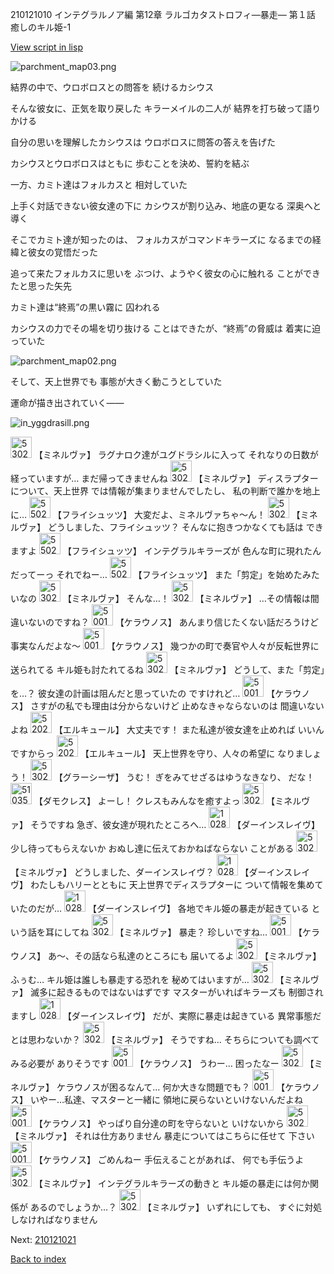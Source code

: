 210121010 インテグラルノア編 第12章 ラルゴカタストロフィ―暴走― 第１話 癒しのキル姫-1

[View script in lisp](../scripts/210121010.txt)

![parchment_map03.png](../images/backgrounds/parchment_map03.png)

結界の中で、ウロボロスとの問答を
続けるカシウス

そんな彼女に、正気を取り戻した
キラーメイルの二人が
結界を打ち破って語りかける

自分の思いを理解したカシウスは
ウロボロスに問答の答えを告げた

カシウスとウロボロスはともに
歩むことを決め、誓約を結ぶ

一方、カミト達はフォルカスと
相対していた

上手く対話できない彼女達の下に
カシウスが割り込み、地底の更なる
深奥へと導く

そこでカミト達が知ったのは、
フォルカスがコマンドキラーズに
なるまでの経緯と彼女の覚悟だった

追って来たフォルカスに思いを
ぶつけ、ようやく彼女の心に触れる
ことができたと思った矢先

カミト達は“終焉”の黒い霧に
囚われる

カシウスの力でその場を切り抜ける
ことはできたが、“終焉”の脅威は
着実に迫っていた

![parchment_map02.png](../images/backgrounds/parchment_map02.png)

そして、天上世界でも
事態が大きく動こうとしていた

運命が描き出されていく――

![in_yggdrasill.png](../images/backgrounds/in_yggdrasill.png)

<img src="../images/units/5302521.png" alt="5302521.png" height="34"/>
【ミネルヴァ】
ラグナロク達がユグドラシルに入って
それなりの日数が経っていますが…
まだ帰ってきませんね

<img src="../images/units/5302521.png" alt="5302521.png" height="34"/>
【ミネルヴァ】
ディスラプターについて、天上世界
では情報が集まりませんでしたし、
私の判断で誰かを地上に…

<img src="../images/units/5502721.png" alt="5502721.png" height="34"/>
【フライシュッツ】
大変だよ、ミネルヴァちゃ～ん！

<img src="../images/units/5302521.png" alt="5302521.png" height="34"/>
【ミネルヴァ】
どうしました、フライシュッツ？
そんなに抱きつかなくても話は
できますよ

<img src="../images/units/5502721.png" alt="5502721.png" height="34"/>
【フライシュッツ】
インテグラルキラーズが
色んな町に現れたんだってーっ
それでねー…

<img src="../images/units/5502721.png" alt="5502721.png" height="34"/>
【フライシュッツ】
また「剪定」を始めたみたいなの

<img src="../images/units/5302521.png" alt="5302521.png" height="34"/>
【ミネルヴァ】
そんな…！

<img src="../images/units/5302521.png" alt="5302521.png" height="34"/>
【ミネルヴァ】
…その情報は間違いないのですね？

<img src="../images/units/500131.png" alt="500131.png" height="34"/>
【ケラウノス】
あんまり信じたくない話だろうけど
事実なんだよな～

<img src="../images/units/500131.png" alt="500131.png" height="34"/>
【ケラウノス】
幾つかの町で奏官や人々が反転世界に
送られてる
キル姫も討たれてるね

<img src="../images/units/5302521.png" alt="5302521.png" height="34"/>
【ミネルヴァ】
どうして、また「剪定」を…？
彼女達の計画は阻んだと思っていたの
ですけれど…

<img src="../images/units/500131.png" alt="500131.png" height="34"/>
【ケラウノス】
さすがの私でも理由は分からないけど
止めなきゃならないのは
間違いないよね

<img src="../images/units/5202521.png" alt="5202521.png" height="34"/>
【エルキュール】
大丈夫です！
また私達が彼女達を止めれば
いいんですからっ

<img src="../images/units/5202521.png" alt="5202521.png" height="34"/>
【エルキュール】
天上世界を守り、人々の希望に
なりましょう！

<img src="../images/units/5302621.png" alt="5302621.png" height="34"/>
【グラーシーザ】
うむ！
ぎをみてせざるはゆうなきなり、
だな！

<img src="../images/units/5103521.png" alt="5103521.png" height="34"/>
【ダモクレス】
よーし！
クレスもみんなを癒すよっ

<img src="../images/units/5302521.png" alt="5302521.png" height="34"/>
【ミネルヴァ】
そうですね
急ぎ、彼女達が現れたところへ…

<img src="../images/units/102811.png" alt="102811.png" height="34"/>
【ダーインスレイヴ】
少し待ってもらえないか
おぬし達に伝えておかねばならない
ことがある

<img src="../images/units/5302521.png" alt="5302521.png" height="34"/>
【ミネルヴァ】
どうしました、ダーインスレイヴ？

<img src="../images/units/102811.png" alt="102811.png" height="34"/>
【ダーインスレイヴ】
わたしもハリーとともに
天上世界でディスラプターに
ついて情報を集めていたのだが…

<img src="../images/units/102811.png" alt="102811.png" height="34"/>
【ダーインスレイヴ】
各地でキル姫の暴走が起きている
という話を耳にしてね

<img src="../images/units/5302521.png" alt="5302521.png" height="34"/>
【ミネルヴァ】
暴走？
珍しいですね…

<img src="../images/units/500131.png" alt="500131.png" height="34"/>
【ケラウノス】
あ～、その話なら私達のところにも
届いてるよ

<img src="../images/units/5302521.png" alt="5302521.png" height="34"/>
【ミネルヴァ】
ふぅむ…
キル姫は誰しも暴走する恐れを
秘めてはいますが…

<img src="../images/units/5302521.png" alt="5302521.png" height="34"/>
【ミネルヴァ】
滅多に起きるものではないはずです
マスターがいればキラーズも
制御されますし

<img src="../images/units/102811.png" alt="102811.png" height="34"/>
【ダーインスレイヴ】
だが、実際に暴走は起きている
異常事態だとは思わないか？

<img src="../images/units/5302521.png" alt="5302521.png" height="34"/>
【ミネルヴァ】
そうですね…
そちらについても調べてみる必要が
ありそうです

<img src="../images/units/500131.png" alt="500131.png" height="34"/>
【ケラウノス】
うわー…
困ったなー

<img src="../images/units/5302521.png" alt="5302521.png" height="34"/>
【ミネルヴァ】
ケラウノスが困るなんて…
何か大きな問題でも？

<img src="../images/units/500131.png" alt="500131.png" height="34"/>
【ケラウノス】
いやー…私達、マスターと一緒に
領地に戻らないといけないんだよね

<img src="../images/units/500131.png" alt="500131.png" height="34"/>
【ケラウノス】
やっぱり自分達の町を守らないと
いけないから

<img src="../images/units/5302521.png" alt="5302521.png" height="34"/>
【ミネルヴァ】
それは仕方ありません
暴走についてはこちらに任せて
下さい

<img src="../images/units/500131.png" alt="500131.png" height="34"/>
【ケラウノス】
ごめんねー
手伝えることがあれば、
何でも手伝うよ

<img src="../images/units/5302521.png" alt="5302521.png" height="34"/>
【ミネルヴァ】
インテグラルキラーズの動きと
キル姫の暴走には何か関係が
あるのでしょうか…？

<img src="../images/units/5302521.png" alt="5302521.png" height="34"/>
【ミネルヴァ】
いずれにしても、
すぐに対処しなければなりません

Next: [210121021](210121021.md)

[Back to index](index.md)
